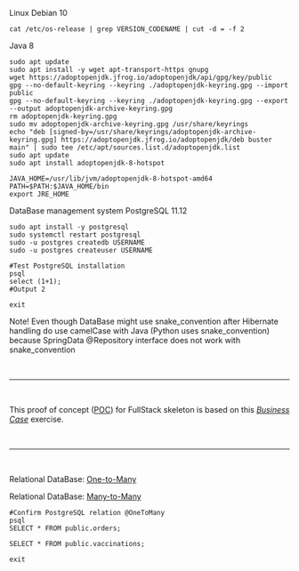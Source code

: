 Linux Debian 10

    cat /etc/os-release | grep VERSION_CODENAME | cut -d = -f 2

Java 8 

    sudo apt update
    sudo apt install -y wget apt-transport-https gnupg
    wget https://adoptopenjdk.jfrog.io/adoptopenjdk/api/gpg/key/public
    gpg --no-default-keyring --keyring ./adoptopenjdk-keyring.gpg --import public
    gpg --no-default-keyring --keyring ./adoptopenjdk-keyring.gpg --export --output adoptopenjdk-archive-keyring.gpg
    rm adoptopenjdk-keyring.gpg
    sudo mv adoptopenjdk-archive-keyring.gpg /usr/share/keyrings 
    echo "deb [signed-by=/usr/share/keyrings/adoptopenjdk-archive-keyring.gpg] https://adoptopenjdk.jfrog.io/adoptopenjdk/deb buster main" | sudo tee /etc/apt/sources.list.d/adoptopenjdk.list
    sudo apt update
    sudo apt install adoptopenjdk-8-hotspot

    JAVA_HOME=/usr/lib/jvm/adoptopenjdk-8-hotspot-amd64
    PATH=$PATH:$JAVA_HOME/bin
    export JRE_HOME


DataBase management system PostgreSQL 11.12

    sudo apt install -y postgresql
    sudo systemctl restart postgresql
    sudo -u postgres createdb USERNAME
    sudo -u postgres createuser USERNAME

    #Test PostgreSQL installation
    psql
    select (1+1);
    #Output 2

    exit

Note! Even though DataBase might use snake_convention after Hibernate handling do use camelCase with Java (Python uses snake_convention) because SpringData @Repository interface does not work with snake_convention

<br>

<hr>

<br>

This proof of concept ([POC](https://en.wikipedia.org/wiki/Proof_of_concept)) for FullStack skeleton is based on this [<i>Business Case</i>](https://web.archive.org/web/20210803084701/https://github.com/solita/vaccine-exercise-2021) exercise.

<br>

<hr>

<br>

Relational DataBase: [One-to-Many](https://techyowls.com/post/jpa-one-to-many)

Relational DataBase: [Many-to-Many](https://www.baeldung.com/jpa-many-to-many)


    #Confirm PostgreSQL relation @OneToMany
    psql
    SELECT * FROM public.orders;
    
    SELECT * FROM public.vaccinations;

    exit